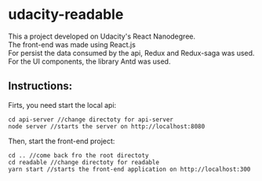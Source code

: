# udacity-readable

This a project developed on Udacity's React Nanodegree.
<br>
The front-end was made using React.js
<br>
For persist the data consumed by the api, Redux and Redux-saga was used.
<br>
For the UI components, the library Antd was used.

## Instructions: 
Firts, you need start the local api:
```
cd api-server //change directoty for api-server
node server //starts the server on http://localhost:8080
```
Then, start the front-end project:
```
cd .. //come back fro the root directoty
cd readable //change directoty for readable
yarn start //starts the front-end application on http://localhost:300
```
